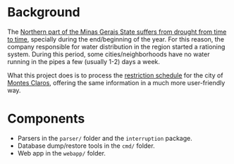 # Background

The [Northern part of the Minas Gerais State suffers from drought from time to time][1], specially during the end/beginning of the year. For this reason, the company responsible for water distribution in the region started a rationing system. During this period, some cities/neighborhoods have no water running in the pipes a few (usually 1-2) days a week.

What this project does is to process the [restriction schedule][2] for the city of [Montes Claros][3], offering the same information in a much more user-friendly way.

# Components

- Parsers in the `parser/` folder and the `interruption` package.
- Database dump/restore tools in the `cmd/` folder.
- Web app in the `webapp/` folder.


[1]: https://en.wikipedia.org/wiki/Minas_Gerais#Geography
[2]: http://www.copasa.com.br/wps/portal/internet/imprensa/noticias/plano-de-racionamento/filter?area=/site-copasa-conteudos/internet/perfil/imprensa/noticias/plano-de-racionamento/em-racionamento/co-montes-claros
[3]: https://en.wikipedia.org/wiki/Montes_Claros
